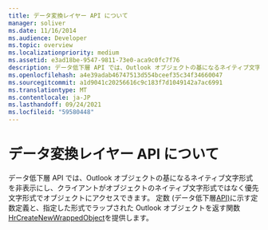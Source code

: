 ```yaml
---
title: データ変換レイヤー API について
manager: soliver
ms.date: 11/16/2014
ms.audience: Developer
ms.topic: overview
ms.localizationpriority: medium
ms.assetid: e3ad18be-9547-9811-73e0-aca9c0fc7f76
description: データ低下層 API では、Outlook オブジェクトの基になるネイティブ文字形式を非表示にし、クライアントがオブジェクトのネイティブ文字形式ではなく優先文字形式でオブジェクトにアクセスできます。
ms.openlocfilehash: a4e39adab46747513d554bceef35c34f34660047
ms.sourcegitcommit: a1d9041c20256616c9c183f7d1049142a7ac6991
ms.translationtype: MT
ms.contentlocale: ja-JP
ms.lasthandoff: 09/24/2021
ms.locfileid: "59580448"
---
```

# <a name="about-the-data-degradation-layer-api"></a>データ変換レイヤー API について

データ低下層 API では、Outlook オブジェクトの基になるネイティブ文字形式を非表示にし、クライアントがオブジェクトのネイティブ文字形式ではなく優先文字形式でオブジェクトにアクセスできます。 定数 (データ低下層[API)](constants-data-degradation-layer-api.md)に示す定数定義と、指定した形式でラップされた Outlook オブジェクトを返す関数[HrCreateNewWrappedObject](hrcreatenewwrappedobject.md)を提供します。 
  

